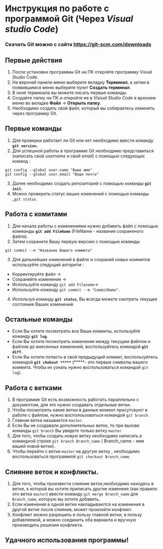 # Инструкция по работе с программой Git (Через *Visual studio Code*)
### __Скачать Git можно с сайта https://git-scm.com/downloads__
## Первые действия
1. После установки программы Git на ПК откройте программу Visual Studio Code.
2. На верхней панели меню выберите вкладку __Терминал__, а затем  в появившимся меню выберите пункт __Создать терминал__.
3. В  окне терминала вы можете писать первые команды.
4. Создайте папку на ПК и откройте ее в _Visiual Studio Code_   в врехнем меню во вкладке __Файл__  -> __Открыть папку__.
5. Необходимо создать свой файл, который вы собираетесь изменять через программу Git.
## Первые команды
1. Для проверки работает ли Git или нет необходимо ввести команду __`git version`.__ 
2. Для успешной работы в программе Git необходимо представиться (написать свой _username_ и свой _email_) с помощью следующих команд : 
```
git config --global user.name "Ваше имя"
git config --global user.email "Ваша почта"
```
3. Далее необходимо создать репозиторий с помощью команды __`git init`.__
4. Можно проверить статус ваших изменений с помощью команды _`git status`.

## Работа с комитами
1. Для начала работы с изменениями нужно добавить файл с помощью комманды __`git add FileName`__ (FileName - название сохраненого файла).
2. Затем сохраните Вашу первую версию с помощью команды 
```
git commit --m "Название Вашего коммита"
```
3. Для дальнейших изменений в файле и сохраний новых коммитов используйте следущий алгоритм :
* Корректируйте файл ->
* Сохраняйте изменения -> 
* Используйте команду `git add Filename`->
* Используйте команду `git commit --m "CommitName"`.
4. Используя команду __`git status`__, Вы всегда можете смотреть текущее состояние Ваших изменений.
## Остальные команды 
* Если Вы хотите посмотреть все Ваши коммиты, используйте команду __`git log`__.
* Если Вы хотите посмотреть изменения между текущим файлом и файлом до внесенных изменений,  воспользуйтесь командой __`git diff`.__
* Если Вы хотите попасть в свой предыдущий коммит, воспользуйтесь командой __`git chekout *****`__ (*****- это первые символы вашего коммита. Чтобы их узнать нужно воспользоваться командой `git log`).
## Работа с ветками
1. В программе Git есть возможность работать параллельно с документом, для это нужно создавать отдельные ветки.
2. Чтобы посмотреть какие ветки в данные момент присутсвуют в работе с файлом, нужно восполоьзоваться командой `git branch`.
3. Главная ветка называется `master`.
4. Если Вы не создавали дополнительных веток, то при вызове команды `git branch` Вы увидете только ветку `master`.
5. Для того, чтобы создать новую ветку необходимо написать в командной строке `git branch Branch_name` ( Branch_name - имя вашей новой ветки).
6. Чтобы перейти с ветки `master` на другую ветку , необходимо воспользоваться программой `git checkout Branch_name`.
## Слияние веток и конфликты.
1. Для того, чтобы произвести слияние веток,необходимо находясь в ветке, к которой вы хотите приписать другие изменеия (как правило это ветка `master`) ввести команду `git merge Branch_name` для `Branch_name`, которую вы хотите добавить.
2. Если изменения в одной ветки накладываются на изменения в другой ветке после слияния, может произойти конфликт. 
3. Конфликт можно разрешить в пользу главной ветки, в пользу добавляемой, а можно соединить оба варианта и вручную производить решения конфликта.
## __Удачного использования программы!__
